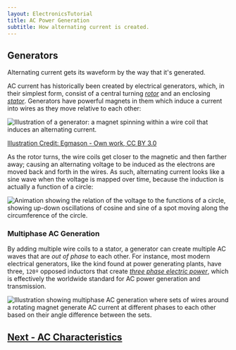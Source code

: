 ```yaml
---
layout: ElectronicsTutorial
title: AC Power Generation
subtitle: How alternating current is created.
---
```


## Generators

Alternating current gets its waveform by the way that it's generated.

AC current has historically been created by electrical generators, which, in their simplest form, consist of a central turning [_rotor_](https://en.wikipedia.org/wiki/Rotor_(electric)) and an enclosing [_stator_](https://en.wikipedia.org/wiki/Stator). Generators have powerful magnets in them which induce a current into wires as they move relative to each other:

![Illustration of a generator: a magnet spinning within a wire coil that induces an alternating current.](../Support_Files/Alternator.svg)

[Illustration Credit: Egmason - Own work, CC BY 3.0](https://commons.wikimedia.org/w/index.php?curid=10250453)

As the rotor turns, the wire coils get closer to the magnetic and then farther away; causing an alternating voltage to be induced as the electrons are moved back and forth in the wires. As such, alternating current looks like a sine wave when the voltage is mapped over time, because the induction is actually a function of a circle:

![Animation showing the relation of the voltage to the functions of a circle, showing up-down oscillations of cosine and sine of a spot moving along the circumference of the circle.](../Support_Files/Circle_cos_sin.gif)

### Multiphase AC Generation

By adding multiple wire coils to a stator, a generator can create multiple AC waves that are _out of phase_ to each other. For instance, most modern electrical generators, like the kind found at power generating plants, have three, `120º` opposed inductors that create [_three phase electric power_](https://en.wikipedia.org/wiki/Three-phase_electric_power), which is effectively the worldwide standard for AC power generation and transmission.

![Illustration showing multiphase AC generation where sets of wires around a rotating magnet generate AC current at different phases to each other based on their angle difference between the sets.](../Support_Files/Three_Phase_Generator.svg)

## [Next - AC Characteristics](../AC_Characteristics)
